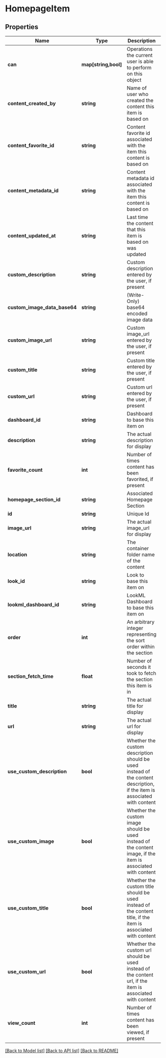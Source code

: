 # HomepageItem

## Properties
Name | Type | Description | Notes
------------ | ------------- | ------------- | -------------
**can** | **map[string,bool]** | Operations the current user is able to perform on this object | [optional] 
**content_created_by** | **string** | Name of user who created the content this item is based on | [optional] 
**content_favorite_id** | **string** | Content favorite id associated with the item this content is based on | [optional] 
**content_metadata_id** | **string** | Content metadata id associated with the item this content is based on | [optional] 
**content_updated_at** | **string** | Last time the content that this item is based on was updated | [optional] 
**custom_description** | **string** | Custom description entered by the user, if present | [optional] 
**custom_image_data_base64** | **string** | (Write-Only) base64 encoded image data | [optional] 
**custom_image_url** | **string** | Custom image_url entered by the user, if present | [optional] 
**custom_title** | **string** | Custom title entered by the user, if present | [optional] 
**custom_url** | **string** | Custom url entered by the user, if present | [optional] 
**dashboard_id** | **string** | Dashboard to base this item on | [optional] 
**description** | **string** | The actual description for display | [optional] 
**favorite_count** | **int** | Number of times content has been favorited, if present | [optional] 
**homepage_section_id** | **string** | Associated Homepage Section | [optional] 
**id** | **string** | Unique Id | [optional] 
**image_url** | **string** | The actual image_url for display | [optional] 
**location** | **string** | The container folder name of the content | [optional] 
**look_id** | **string** | Look to base this item on | [optional] 
**lookml_dashboard_id** | **string** | LookML Dashboard to base this item on | [optional] 
**order** | **int** | An arbitrary integer representing the sort order within the section | [optional] 
**section_fetch_time** | **float** | Number of seconds it took to fetch the section this item is in | [optional] 
**title** | **string** | The actual title for display | [optional] 
**url** | **string** | The actual url for display | [optional] 
**use_custom_description** | **bool** | Whether the custom description should be used instead of the content description, if the item is associated with content | [optional] 
**use_custom_image** | **bool** | Whether the custom image should be used instead of the content image, if the item is associated with content | [optional] 
**use_custom_title** | **bool** | Whether the custom title should be used instead of the content title, if the item is associated with content | [optional] 
**use_custom_url** | **bool** | Whether the custom url should be used instead of the content url, if the item is associated with content | [optional] 
**view_count** | **int** | Number of times content has been viewed, if present | [optional] 

[[Back to Model list]](../README.md#documentation-for-models) [[Back to API list]](../README.md#documentation-for-api-endpoints) [[Back to README]](../README.md)


